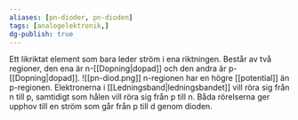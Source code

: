 ```yaml
---
aliases: [pn-dioder, pn-dioden]
tags: [analogelektronik,]
dg-publish: true
---
```

Ett likriktat element som bara leder ström i ena riktningen. Består av två regioner, den ena är n-[[Dopning|dopad]] och den andra är p-[[Dopning|dopad]].
![[pn-diod.png]]
n-regionen har en högre [[potential]] än p-regionen. Elektronerna i [[Ledningsband|ledningsbandet]] vill röra sig från n till p, samtidigt som hålen vill röra sig från p till n. Båda rörelserna ger upphov till en ström som går från p till d genom dioden. 
